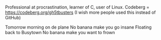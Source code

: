 Professional at procrastination, learner of C, user of Linux.
Codeberg = https://codeberg.org/gh5tbusters (I wish more people used this instead of GitHub)

Tomorrow morning on de plane
No banana make you go insane
Floating back to Busytown
No banana make you want to frown
